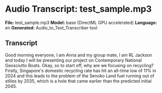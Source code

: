 # Audio Transcript: test_sample.mp3

**File:** test_sample.mp3
**Model:** base (DirectML GPU accelerated)
**Language:** en
**Generated:** Audio_to_Text_Transcriber tool

## Transcript

 Good morning everyone, I am Anna and my group mate, I am RL Jackson and today I will be presenting our project on Contemporary National Geosciutto Boats. Okay, so to start off, why are we focusing on recycling? Firstly, Singapore's domestic recycling rate has hit an all-time low of 11% in 2024 and this leads to the problem of the Senoko Land fuel running out of stilies by 2035, which is a hole that came earlier than the predicted initial 2045.
